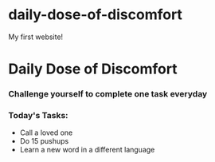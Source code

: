 # daily-dose-of-discomfort
My first website!
<html>

  <head>
    <h1 class="page-title">Daily Dose of Discomfort</h1>
    <meta charset="utf-8" />
    <link rel="stylesheet" type="text/css" href="main.css">
  </head>

  <body>
    <div class="page-description">
      <h3>Challenge yourself to complete one task everyday</h3>
    </div>
    <div class="TT">
      <h3>
        Today's Tasks:
      </h3>
      <ul>
        <li>Call a loved one</li>
        <li>Do 15 pushups</li>
        <li>Learn a new word in a different language</li>
      </ul>
      &nbsp;&nbsp;
    </div>
  </body>
    </html>
